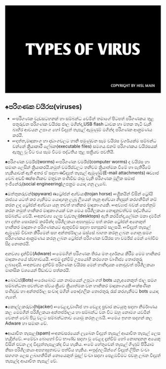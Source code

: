 ![TYPES OF VIRUS](https://github.com/hackersinsrilankaofc/NOTE-LAB/blob/main/Image/20230626_194558.jpg)

## ♠පරිගණක වයිරස(viruses)
- ☞පරිගණක වැඩසටහනක් හා සම්බන්ධ වෙමින් තමාගේ පිටපත් පරිගණකය තුළ පතුරුවන පරිගණක වයිරස ජාල මගින්ද,USB flash ධාවක හා මතක තැටි වැනි බාහිර ආචයන උපාංග හෝ විද්‍යුත් තැපැල් ඇමුණුම් මගින්ද පරිගණක ආක්‍රමණය කරයි.
- ☞දත්ත,මෘදුකාංග හා දෘඩාංගවලට හානි පමුණුවන සෑම වයිරස වර්ගයක්ම සම්බන්ධ වන්නේ ක්‍රියාකාරී ලේඛන(executable files) සමගය.එනම් පරිගණකය වයිරසයක් ඇතුලු වූ විට එය සෑම විටම පද්ධතිය තුළ සක්‍රීයව පවතියි.

♠පරිගණක වර්ම්ස්(worms)
                  ☞පරිගණක වර්ම්ස්(computer worms) ද වයිරස හා සමාන ලෙසින් ක්‍රියාකරයි.නමුත් වර්ම්ස්වලට තනිවම ක්‍රියාත්මක වීමේ හා පැතිරීමේ හැකියාවක් ඇති අතර ඒ සදහා 
             ⛁විද්‍යුත් තැපැල් ඇමුණුම්(E-mail attachments)
             ⛁ව්‍යාජ වෙබ් අඩවි
             ⛁ක්ෂණිකව මතුවන පණිවිඩ රාමු
වැනි පරිගණක මූලික සමාජ ඉංජිනේරු(social engineering)උපක්‍රම යොදා ගනු ලැබේ.

♠ඔත්තුකරුවන්(spyware)
         ⛁ට්‍රෝජන් අශ්වයා(trojan horse)
                  ☞ග්‍රීකයින් විසින් ට්‍රෝයි රාජ්‍යය යටත් කර ගැනීමට යොදාගනු ලැබූ ලීයෙන් තැනූ අශ්වයා නිදසුන් කරගනිමින් නම් කරන ලද ට්‍රෝජන් අශ්වයා යනු තවත් හානිකර මෘදුකාංගයකි.
                 ☞අව්‍යාජ බවක් පෙන්නුම් කරන නමුත් හානිකර මෘදුකාංගයක් වන මෙය පරිශීලකයා නොදැනුවත්වම පද්ධතියට සම්බන්ධ වෙයි.
                 ☞අනවශ්‍ය ලෙස වැඩතල(desktops) ඇති කරමින්ද,ලේඛන මකා දමමින් හා දත්ත සොරකම් කරමින්ද පරිශීලකයා අපහසුවට පත් කරන ට්‍රෝජන් අනෙකුත් හානිකර මෘදුකාංග පරිගණකයට ඇතුළුවීම සදහා පහසුකම් සලසයි.
                   ☞විද්‍යුත් තැපැල් ඇමුණුම් විවෘත කිරීමෙන් සහ අන්තර්ජාලය ඔස්සේ බාගත කරනු ලබන ගොනු සමග පරිගණකය ආක්‍රමණය කරනු ලබන ට්‍රෝජන් පරිගණක වයිරස හා වර්ම්ස් මෙන් බෝවීම සිදු නොකරයි.




අනවශ්‍ය දැන්වීම්(Adware)
           ☞මෙමගින් පරිගණක තිරය මත දර්ශනය කිරීම මෙම හානිකර මෘදුකාංගයේ ස්වභාවයයි.
           ☞එම දැන්වීම් උපයෝගී කරගෙන වාණිජ්‍ය තොරතුරු ලබාදෙයි.
           ☞අනවශ්‍ය දැන්වීම් පරිගණක වයිරස මෙන් හානිදායක නොවූවත් පරිශීලකයා මානසික වශයෙන් පීඩාවට පත්කරයි.

♠බොට්ස්(Bots)
             ☞රොබොට් යන නාමයෙන් උපුටා ගත් bots යනු,අනෙකුත් ජාල සමග සම්බන්ධතා පවත්වන ස්වයංක්‍රීයව ක්‍රියාත්මක වන හානිකර මෘදුකාංගයකි
              ☞ක්ෂණික පණිවුඩ හා අන්තර්ජාල සංවාද මගින් පෞද්ගලික තොරතුරු රැස් කරගැනීමට bots යොදා ගැනේ.

♠කොල්ලකරුවා(hijacker)
               ☞වෙළද,වාණිජ හා වෙළද ප්‍රචාර කටයුතු සදහා නිර්මාණය කල මෙමගින් පරිශීලකයා අන්තර්ජාලය හා සම්බන්ධ වන විට ඔහු නොමග යවමින් වෙනත් වෙබ් පිටු වලට සම්බන්ධතාව යොමු කරනු ලබයි. 
                ☞මෙය ඉහත සදහන් කල Adware හා සමාන වේ.

♠ආයාචිත තැපෑල(spam)
                ☞අනවසරයෙන් ලැබෙන විද්‍යුත් තැපැල් ආයාචිත තැපැල් ලෙස හැදින්වේ.
                ☞මේවා බොහෝ විට භාණ්ඩ සදහා වූ වෙළද දැන්වීම් හෝ නොහදුනන අයෙකු විසින් එවන ලද විද්‍යුත්තැපෑලක්ද විය හැකිය.
                 ☞මේ හේතුවෙන් තැපැල් ගිණුම් පිරීයාම නිසා පරිශීලකයා අපහාසුතාවට පත්විය හැකිය.
                 ☞පුද්ගලයින්ගේ විද්‍යුත් ලිපින වංචා සහගත ලෙස ලබාගනිමින් නොයෙකුත් මුදල් වංචා සදහා පෙළඹවීමට එවනු ලබන විද්‍යුත් තැපැල්ද ආයාචිත තැපෑල් වේ.
